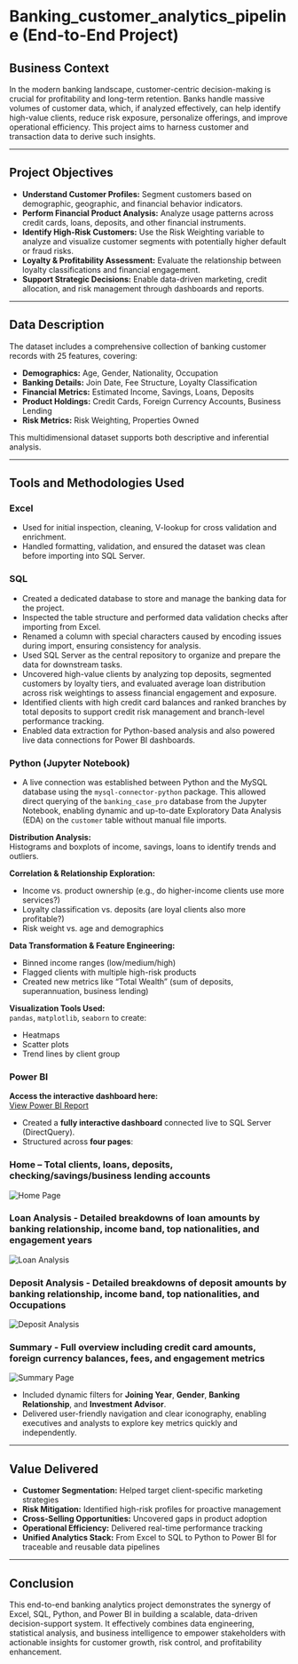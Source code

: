 # Banking_customer_analytics_pipeline (End-to-End Project)

## Business Context

In the modern banking landscape, customer-centric decision-making is crucial for profitability and long-term retention. Banks handle massive volumes of customer data, which, if analyzed effectively, can help identify high-value clients, reduce risk exposure, personalize offerings, and improve operational efficiency. This project aims to harness customer and transaction data to derive such insights.

---

## Project Objectives

- **Understand Customer Profiles:** Segment customers based on demographic, geographic, and financial behavior indicators.  
- **Perform Financial Product Analysis:** Analyze usage patterns across credit cards, loans, deposits, and other financial instruments.  
- **Identify High-Risk Customers:** Use the Risk Weighting variable to analyze and visualize customer segments with potentially higher default or fraud risks.  
- **Loyalty & Profitability Assessment:** Evaluate the relationship between loyalty classifications and financial engagement.  
- **Support Strategic Decisions:** Enable data-driven marketing, credit allocation, and risk management through dashboards and reports.

---

## Data Description

The dataset includes a comprehensive collection of banking customer records with 25 features, covering:

- **Demographics:** Age, Gender, Nationality, Occupation  
- **Banking Details:** Join Date, Fee Structure, Loyalty Classification  
- **Financial Metrics:** Estimated Income, Savings, Loans, Deposits  
- **Product Holdings:** Credit Cards, Foreign Currency Accounts, Business Lending  
- **Risk Metrics:** Risk Weighting, Properties Owned  

This multidimensional dataset supports both descriptive and inferential analysis.

---

## Tools and Methodologies Used

### Excel
- Used for initial inspection, cleaning, V-lookup for cross validation and enrichment.
- Handled formatting, validation, and ensured the dataset was clean before importing into SQL Server.

### SQL
- Created a dedicated database to store and manage the banking data for the project.
- Inspected the table structure and performed data validation checks after importing from Excel.
- Renamed a column with special characters caused by encoding issues during import, ensuring consistency for analysis.
- Used SQL Server as the central repository to organize and prepare the data for downstream tasks.
- Uncovered high-value clients by analyzing top deposits, segmented customers by loyalty tiers, and evaluated average loan distribution across risk weightings to assess financial engagement and exposure.
- Identified clients with high credit card balances and ranked branches by total deposits to support credit risk management and branch-level performance tracking.
- Enabled data extraction for Python-based analysis and also powered live data connections for Power BI dashboards.

### Python (Jupyter Notebook)
- A live connection was established between Python and the MySQL database using the `mysql-connector-python` package. This allowed direct querying of the `banking_case_pro` database from the Jupyter Notebook, enabling dynamic and up-to-date Exploratory Data Analysis (EDA) on the `customer` table without manual file imports.

**Distribution Analysis:**  
Histograms and boxplots of income, savings, loans to identify trends and outliers.

**Correlation & Relationship Exploration:**  
- Income vs. product ownership (e.g., do higher-income clients use more services?)  
- Loyalty classification vs. deposits (are loyal clients also more profitable?)  
- Risk weight vs. age and demographics

**Data Transformation & Feature Engineering:**  
- Binned income ranges (low/medium/high)  
- Flagged clients with multiple high-risk products  
- Created new metrics like “Total Wealth” (sum of deposits, superannuation, business lending)

**Visualization Tools Used:**  
`pandas`, `matplotlib`, `seaborn` to create:
- Heatmaps  
- Scatter plots  
- Trend lines by client group


### Power BI

**Access the interactive dashboard here:**  
[View Power BI Report](https://app.powerbi.com/view?r=eyJrIjoiN2QyYjEwNGQtOGJlOC00ZjNmLWE2OTktMjE2MTRmNWVlM2Q5IiwidCI6ImM2ZTU0OWIzLTVmNDUtNDAzMi1hYWU5LWQ0MjQ0ZGM1YjJjNCJ9)

- Created a **fully interactive dashboard** connected live to SQL Server (DirectQuery).
- Structured across **four pages**:

### Home – Total clients, loans, deposits, checking/savings/business lending accounts  
![Home Page](https://github.com/Chirudc/banking_customer_analytics_pipeline/blob/main/Banking%20Dashboard%20end%20to%20end%20Project/Power%20BI%20Dashboard/1.png)

### Loan Analysis - Detailed breakdowns of loan amounts by banking relationship, income band, top nationalities, and engagement years 
![Loan Analysis](https://github.com/Chirudc/banking_customer_analytics_pipeline/blob/main/Banking%20Dashboard%20end%20to%20end%20Project/Power%20BI%20Dashboard/2.png)

### Deposit Analysis - Detailed breakdowns of deposit amounts by banking relationship, income band, top nationalities, and Occupations 
![Deposit Analysis](https://github.com/Chirudc/banking_customer_analytics_pipeline/blob/main/Banking%20Dashboard%20end%20to%20end%20Project/Power%20BI%20Dashboard/3.png)

### Summary - Full overview including credit card amounts, foreign currency balances, fees, and engagement metrics  
![Summary Page](https://github.com/Chirudc/banking_customer_analytics_pipeline/blob/main/Banking%20Dashboard%20end%20to%20end%20Project/Power%20BI%20Dashboard/4.png)

- Included dynamic filters for **Joining Year**, **Gender**, **Banking Relationship**, and **Investment Advisor**.
- Delivered user-friendly navigation and clear iconography, enabling executives and analysts to explore key metrics quickly and independently.

---

## Value Delivered

- **Customer Segmentation:** Helped target client-specific marketing strategies  
- **Risk Mitigation:** Identified high-risk profiles for proactive management  
- **Cross-Selling Opportunities:** Uncovered gaps in product adoption  
- **Operational Efficiency:** Delivered real-time performance tracking  
- **Unified Analytics Stack:** From Excel to SQL to Python to Power BI for traceable and reusable data pipelines

---

## Conclusion

This end-to-end banking analytics project demonstrates the synergy of Excel, SQL, Python, and Power BI in building a scalable, data-driven decision-support system. It effectively combines data engineering, statistical analysis, and business intelligence to empower stakeholders with actionable insights for customer growth, risk control, and profitability enhancement.


